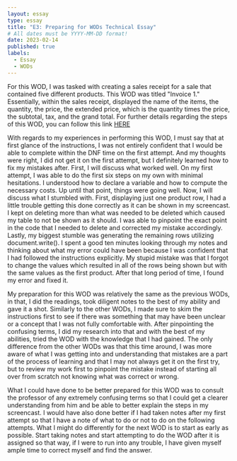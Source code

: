 ```yaml
---
layout: essay
type: essay
title: "E3: Preparing for WODs Technical Essay"
# All dates must be YYYY-MM-DD format!
date: 2023-02-14
published: true
labels:
  - Essay
  - WODs
---
```


For this WOD, I was tasked with creating a sales receipt for a sale that contained five different products. This WOD was titled "Invoice 1." Essentially, within the sales receipt, displayed the name of the items, the quantity, the price, the extended price, which is the quantity times the price, the subtotal, tax, and the grand total. For further details regarding the steps of this WOD, you can follow this link <a href = "https://dport96.github.io/ITM352/morea/060.expressions-operators/experience-invoice1.html">HERE</a>

With regards to my experiences in performing this WOD, I must say that at first glance of the instructions, I was not entirely confident that I would be able to complete within the DNF time on the first attempt. And my thoughts were right, I did not get it on the first attempt, but I definitely learned how to fix my mistakes after. First, I will discuss what worked well. On my first attempt, I was able to do the first six steps on my own with minimal hesitations. I understood how to declare a variable and how to compute the necessary costs. Up until that point, things were going well. Now, I will discuss what I stumbled with. First, displaying just one product row, I had a little trouble getting this done correctly as it can be shown in my screencast. I kept on deleting more than what was needed to be deleted which caused my table to not be shown as it should. I was able to pinpoint the exact point in the code that I needed to delete and corrected my mistake accordingly. Lastly, my biggest stumble was generating the remaining rows utilizing document.write(). I spent a good ten minutes looking through my notes and thinking about what my error could have been because I was confident that I had followed the instructions explicitly. My stupid mistake was that I forgot to change the values which resulted in all of the rows being shown but with the same values as the first product. After that long period of time, I found my error and fixed it. 

My preparation for this WOD was relatively the same as the previous WODs, in that, I did the readings, took diligent notes to the best of my ability and gave it a shot. Similarly to the other WODs, I made sure to skim the instructions first to see if there was something that may have been unclear or a concept that I was not fully comfortable with. After pinpointing the confusing terms, I did my research into that and with the best of my abilities, tried the WOD with the knowledge that I had gained. The only difference from the other WODs was that this time around, I was more aware of what I was getting into and understanding that mistakes are a part of the process of learning and that I may not always get it on the first try, but to review my work first to pinpoint the mistake instead of starting all over from scratch not knowing what was correct or wrong. 

What I could have done to be better prepared for this WOD was to consult the professor of any extremely confusing terms so that I could get a clearer understanding from him and be able to better explain the steps in my screencast. I would have also done better if I had taken notes after my first attempt so that I have a note of what to do or not to do on the following attempts. What I might do differently for the next WOD is to start as early as possible. Start taking notes and start attempting to do the WOD after it is assigned so that way, if I were to run into any trouble, I have given myself ample time to correct myself and find the answer. 
